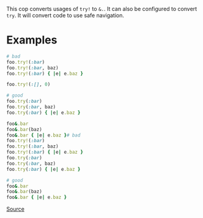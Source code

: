 
This cop converts usages of `try!` to `&.`. It can also be configured
to convert `try`. It will convert code to use safe navigation.

# Examples

```ruby
# bad
foo.try!(:bar)
foo.try!(:bar, baz)
foo.try!(:bar) { |e| e.baz }

foo.try!(:[], 0)

# good
foo.try(:bar)
foo.try(:bar, baz)
foo.try(:bar) { |e| e.baz }

foo&.bar
foo&.bar(baz)
foo&.bar { |e| e.baz }# bad
foo.try!(:bar)
foo.try!(:bar, baz)
foo.try!(:bar) { |e| e.baz }
foo.try(:bar)
foo.try(:bar, baz)
foo.try(:bar) { |e| e.baz }

# good
foo&.bar
foo&.bar(baz)
foo&.bar { |e| e.baz }
```

[Source](http://www.rubydoc.info/gems/rubocop/RuboCop/Cop/Rails/SafeNavigation)